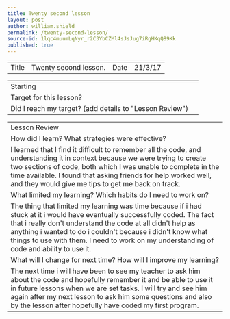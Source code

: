 ```yaml
---
title: Twenty second lesson
layout: post
author: william.shield
permalink: /twenty-second-lesson/
source-id: 1lqc4muumLqNyr_r2C3YbCZMl4sJsJug7iRgHKqQ89Kk
published: true
---
```

<table>
  <tr>
    <td>Title</td>
    <td>Twenty second lesson.</td>
    <td>Date</td>
    <td>21/3/17</td>
  </tr>
</table>


<table>
  <tr>
    <td>Starting </td>
    <td></td>
  </tr>
  <tr>
    <td>Target for this lesson?</td>
    <td></td>
  </tr>
  <tr>
    <td>Did I reach my target? 
(add details to "Lesson Review")</td>
    <td></td>
  </tr>
</table>


 

<table>
  <tr>
    <td>Lesson Review</td>
  </tr>
  <tr>
    <td>How did I learn? What strategies were effective? </td>
  </tr>
  <tr>
    <td>I learned that I find it difficult to remember all the code, and understanding it in context because we were trying to create two sections of code, both which I was unable to complete in the time available. I found that asking friends for help worked well, and they would give me tips to get me back on track.</td>
  </tr>
  <tr>
    <td>What limited my learning? Which habits do I need to work on? </td>
  </tr>
  <tr>
    <td>The thing that limited my learning was time because if i had stuck at it i would have eventually successfully coded. The fact that i really don't understand the code at all didn't help as anything i wanted to do i couldn't because i didn't know what things to use with them. I need to work on my understanding of code and ability to use it.</td>
  </tr>
  <tr>
    <td>What will I change for next time? How will I improve my learning?</td>
  </tr>
  <tr>
    <td>The next time i will have been to see my teacher to ask him about the code and hopefully remember it and be able to use it in future lessons when we are set tasks. I will try and see him again after my next lesson to ask him some questions and also by the lesson after hopefully have coded my first program.
</td>
  </tr>
</table>


